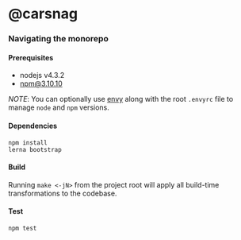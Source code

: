 @carsnag
========

### Navigating the monorepo

#### Prerequisites

- nodejs v4.3.2
- npm@3.10.10

*NOTE*: You can optionally use [envy](https://github.com/lambdabaa/envy) along
with the root `.envyrc` file to manage `node` and `npm` versions.

#### Dependencies

```
npm install
lerna bootstrap
```

#### Build

Running `make <-jN>` from the project root will apply all build-time
transformations to the codebase.

#### Test

`npm test`
